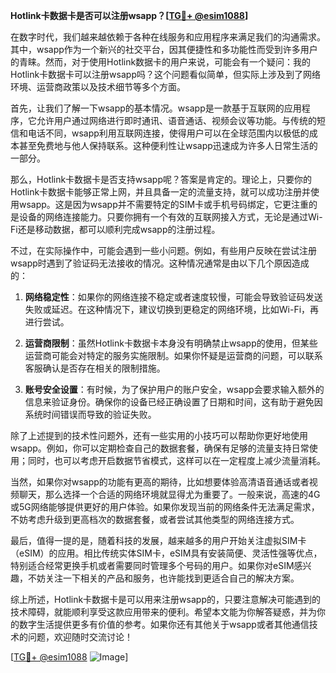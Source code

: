 **Hotlink卡数据卡是否可以注册wsapp？[[TG💪+ @esim1088](https://t.me/s/esim1088)]**

在数字时代，我们越来越依赖于各种在线服务和应用程序来满足我们的沟通需求。其中，wsapp作为一个新兴的社交平台，因其便捷性和多功能性而受到许多用户的青睐。然而，对于使用Hotlink数据卡的用户来说，可能会有一个疑问：我的Hotlink卡数据卡可以注册wsapp吗？这个问题看似简单，但实际上涉及到了网络环境、运营商政策以及技术细节等多个方面。

首先，让我们了解一下wsapp的基本情况。wsapp是一款基于互联网的应用程序，它允许用户通过网络进行即时通讯、语音通话、视频会议等功能。与传统的短信和电话不同，wsapp利用互联网连接，使得用户可以在全球范围内以极低的成本甚至免费地与他人保持联系。这种便利性让wsapp迅速成为许多人日常生活的一部分。

那么，Hotlink卡数据卡是否支持wsapp呢？答案是肯定的。理论上，只要你的Hotlink卡数据卡能够正常上网，并且具备一定的流量支持，就可以成功注册并使用wsapp。这是因为wsapp并不需要特定的SIM卡或手机号码绑定，它更注重的是设备的网络连接能力。只要你拥有一个有效的互联网接入方式，无论是通过Wi-Fi还是移动数据，都可以顺利完成wsapp的注册过程。

不过，在实际操作中，可能会遇到一些小问题。例如，有些用户反映在尝试注册wsapp时遇到了验证码无法接收的情况。这种情况通常是由以下几个原因造成的：

1. **网络稳定性**：如果你的网络连接不稳定或者速度较慢，可能会导致验证码发送失败或延迟。在这种情况下，建议切换到更稳定的网络环境，比如Wi-Fi，再进行尝试。

2. **运营商限制**：虽然Hotlink卡数据卡本身没有明确禁止wsapp的使用，但某些运营商可能会对特定的服务实施限制。如果你怀疑是运营商的问题，可以联系客服确认是否存在相关的限制措施。

3. **账号安全设置**：有时候，为了保护用户的账户安全，wsapp会要求输入额外的信息来验证身份。确保你的设备已经正确设置了日期和时间，这有助于避免因系统时间错误而导致的验证失败。

除了上述提到的技术性问题外，还有一些实用的小技巧可以帮助你更好地使用wsapp。例如，你可以定期检查自己的数据套餐，确保有足够的流量支持日常使用；同时，也可以考虑开启数据节省模式，这样可以在一定程度上减少流量消耗。

当然，如果你对wsapp的功能有更高的期待，比如想要体验高清语音通话或者视频聊天，那么选择一个合适的网络环境就显得尤为重要了。一般来说，高速的4G或5G网络能够提供更好的用户体验。如果你发现当前的网络条件无法满足需求，不妨考虑升级到更高档次的数据套餐，或者尝试其他类型的网络连接方式。

最后，值得一提的是，随着科技的发展，越来越多的用户开始关注虚拟SIM卡（eSIM）的应用。相比传统实体SIM卡，eSIM具有安装简便、灵活性强等优点，特别适合经常更换手机或者需要同时管理多个号码的用户。如果你对eSIM感兴趣，不妨关注一下相关的产品和服务，也许能找到更适合自己的解决方案。

综上所述，Hotlink卡数据卡是可以用来注册wsapp的，只要注意解决可能遇到的技术障碍，就能顺利享受这款应用带来的便利。希望本文能为你解答疑惑，并为你的数字生活提供更多有价值的参考。如果你还有其他关于wsapp或者其他通信技术的问题，欢迎随时交流讨论！

[[TG💪+ @esim1088](https://t.me/s/esim1088) ![Image](https://i.postimg.cc/4NQfJmqS/Snipaste-2025-05-13-00-14-12.png)]